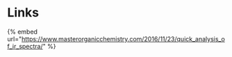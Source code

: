# Links

{% embed url="https://www.masterorganicchemistry.com/2016/11/23/quick_analysis_of_ir_spectra/" %}
